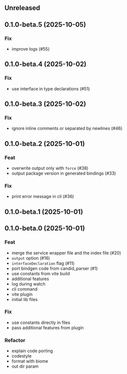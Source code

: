 ## Unreleased

## 0.1.0-beta.5 (2025-10-05)

### Fix

- improve logs (#55)

## 0.1.0-beta.4 (2025-10-02)

### Fix

- use interface in type declarations (#51)

## 0.1.0-beta.3 (2025-10-02)

### Fix

- ignore inline comments or separated by newlines  (#46)

## 0.1.0-beta.2 (2025-10-01)

### Feat

- overwrite output only with `force` (#38)
- output package version in generated bindings (#33)

### Fix

- print error message in cli (#36)

## 0.1.0-beta.1 (2025-10-01)

## 0.1.0-beta.0 (2025-10-01)

### Feat

- merge the service wrapper file and the index file (#20)
- `output` option (#16)
- `interfaceDeclaration` flag (#11)
- port bindgen code from candid_parser (#1)
- use constants from vite build
- additional features
- log during watch
- cli command
- vite plugin
- initial lib files

### Fix

- use constants directly in files
- pass additional features from plugin

### Refactor

- explain code porting
- codestyle
- format with biome
- out dir param
